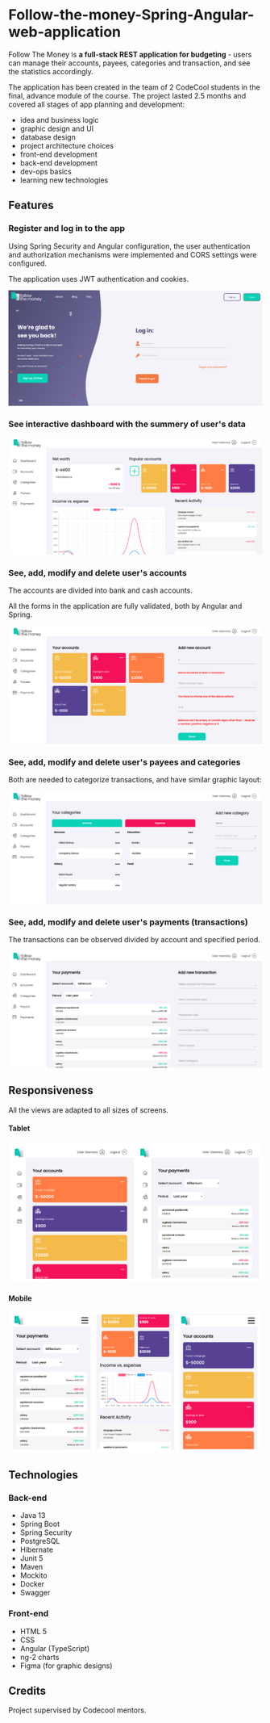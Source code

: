 # Follow-the-money-Spring-Angular-web-application
Follow The Money is **a full-stack REST application for budgeting** - users can manage their accounts, payees, categories and transaction, and see the statistics accordingly.

The application has been created in the team of 2 CodeCool students in the final, advance module of the course. The project lasted 2.5 months and covered all stages of app planning and development:
* idea and business logic
* graphic design and UI
* database design
* project architecture choices
* front-end development
* back-end development
* dev-ops basics
* learning new technologies

## Features
### Register and log in to the app

Using Spring Security and Angular configuration, the user authentication and authorization mechanisms were implemented and CORS settings were configured.

The application uses JWT authentication and cookies.

![screenshot1](Follow-the-money-Server/src/main/resources/readme/1.png)

### See interactive dashboard with the summery of user's data

![screenshot2](Follow-the-money-Server/src/main/resources/readme/2.png)

### See, add, modify and delete user's accounts

The accounts are divided into bank and cash accounts. 

All the forms in the application are fully validated, both by Angular and Spring.

![screenshot3](Follow-the-money-Server/src/main/resources/readme/3.png)

### See, add, modify and delete user's payees and categories

Both are needed to categorize transactions, and have similar graphic layout: 

![screenshot4](Follow-the-money-Server/src/main/resources/readme/4.png)

### See, add, modify and delete user's payments (transactions)

The transactions can be observed divided by account and specified period.

![screenshot5](Follow-the-money-Server/src/main/resources/readme/5.png)

## Responsiveness
All the views are adapted to all sizes of screens.
#### Tablet
![screenshot6](Follow-the-money-Server/src/main/resources/readme/6.png) 

#### Mobile
![screenshot7](Follow-the-money-Server/src/main/resources/readme/7.png)

## Technologies
### Back-end
* Java 13
* Spring Boot
* Spring Security
* PostgreSQL
* Hibernate
* Junit 5
* Maven
* Mockito
* Docker
* Swagger

### Front-end
* HTML 5
* CSS
* Angular (TypeScript)
* ng-2 charts
* Figma (for graphic designs)

## Credits
Project supervised by Codecool mentors.
